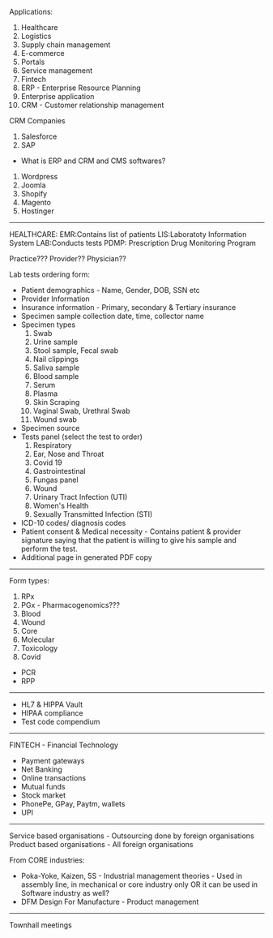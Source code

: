 Applications:

1. Healthcare
2. Logistics
3. Supply chain management
4. E-commerce
5. Portals
6. Service management
7. Fintech
8. ERP - Enterprise Resource Planning
9. Enterprise application
10. CRM - Customer relationship management

CRM Companies

1. Salesforce
2. SAP

- What is ERP and CRM and CMS softwares?

1. Wordpress
2. Joomla
3. Shopify
4. Magento
5. Hostinger

---

HEALTHCARE:
EMR:Contains list of patients
LIS:Laboratoty Information System
LAB:Conducts tests
PDMP: Prescription Drug Monitoring Program

Practice???
Provider??
Physician??

Lab tests ordering form:

- Patient demographics - Name, Gender, DOB, SSN etc
- Provider Information
- Insurance information - Primary, secondary & Tertiary insurance
- Specimen sample collection date, time, collector name
- Specimen types
  1. Swab
  2. Urine sample
  3. Stool sample, Fecal swab
  4. Nail clippings
  5. Saliva sample
  6. Blood sample
  7. Serum
  8. Plasma
  9. Skin Scraping
  10. Vaginal Swab, Urethral Swab
  11. Wound swab
- Specimen source
- Tests panel (select the test to order)
  1. Respiratory
  2. Ear, Nose and Throat
  3. Covid 19
  4. Gastrointestinal
  5. Fungas panel
  6. Wound
  7. Urinary Tract Infection (UTI)
  8. Women's Health
  9. Sexually Transmitted Infection (STI)
- ICD-10 codes/ diagnosis codes
- Patient consent & Medical necessity - Contains patient & provider signature saying that the patient is willing to give his sample and perform the test.
- Additional page in generated PDF copy

---

Form types:

1. RPx
2. PGx - Pharmacogenomics???
3. Blood
4. Wound
5. Core
6. Molecular
7. Toxicology
8. Covid

- PCR
- RPP

---

- HL7 & HIPPA Vault
- HIPAA compliance
- Test code compendium

---

FINTECH - Financial Technology

- Payment gateways
- Net Banking
- Online transactions
- Mutual funds
- Stock market
- PhonePe, GPay, Paytm, wallets
- UPI

---

Service based organisations - Outsourcing done by foreign organisations
Product based organisations - All foreign organisations

From CORE industries:

- Poka-Yoke, Kaizen, 5S - Industrial management theories - Used in assembly line, in mechanical or core industry only OR it can be used in Software industry as well?
- DFM Design For Manufacture - Product management

---

Townhall meetings
